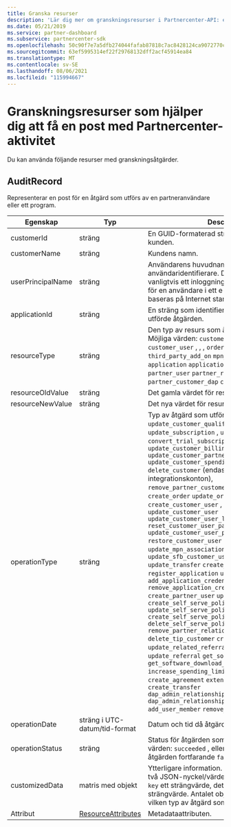 ```yaml
---
title: Granska resurser
description: 'Lär dig mer om granskningsresurser i Partnercenter-API: et, till exempel AuditRecord, som du kan använda för att hämta en post för Partnercenter-aktivitet.'
ms.date: 05/21/2019
ms.service: partner-dashboard
ms.subservice: partnercenter-sdk
ms.openlocfilehash: 50c90f7e7a5dfb274044fafab87818c7ac8428124ca9072770cc5fd9fa3806d5
ms.sourcegitcommit: 63ef5995314ef22f29768132dff2acf45914ea84
ms.translationtype: MT
ms.contentlocale: sv-SE
ms.lasthandoff: 08/06/2021
ms.locfileid: "115994667"
---
```

# <a name="auditing-resources-that-help-you-get-a-record-of-partner-center-activity"></a>Granskningsresurser som hjälper dig att få en post med Partnercenter-aktivitet

Du kan använda följande resurser med granskningsåtgärder.

## <a name="auditrecord"></a>AuditRecord

Representerar en post för en åtgärd som utförs av en partneranvändare eller ett program.

| Egenskap | Typ | Description |
| --- | --- | ---|
| customerId | sträng | En GUID-formaterad sträng som identifierar kunden. |
| customerName | sträng | Kundens namn. |
| userPrincipalName | sträng | Användarens huvudnamn eller användaridentifierare. Den här egenskapen är vanligtvis ett inloggningsnamn i Internetformat för en användare i ett e-postadressformat som baseras på Internet standard RFC 822. |
| applicationId | sträng | En sträng som identifierar programmet som utförde åtgärden. |
| resourceType | sträng | Den typ av resurs som åtgärden åtgärdar. Möjliga värden: `customer` , , , , , , , , , `customer_user` , , , `order` , `subscription` , `license` `third_party_add_on` `mpn_association` `transfer` `application` `application_credential` `partner_user` `partner_relationship` `partner_customer_dap` `customer_directory_role` . |
| resourceOldValue | sträng | Det gamla värdet för resursen. |
| resourceNewValue | sträng | Det nya värdet för resursen. |
| operationType | sträng | Typ av åtgärd som utförs. Möjliga värden: `update_customer_qualification` , , , , , , , , `update_subscription` , `upgrade_subscription` `convert_trial_subscription` `add_customer` `update_customer_billing_profile` `update_customer_partner_contract_company_name` `update_customer_spending_budget` `delete_customer` (endast sandbox-integrationskonton), `remove_partner_customer_relationship` , , , `create_order` `update_order` , , `create_customer_user` , , `delete_customer_user` , `update_customer_user` `update_customer_user_licenses` `reset_customer_user_password` `update_customer_user_principal_name` `restore_customer_user` `create_mpn_association` `update_mpn_association` , `update_sfb_customer_user_licenses` `update_transfer` `create_partner_relationship` `register_application` `unregister_application` `add_application_credential` `remove_application_credential` `create_partner_user` `update_partner_user` , `create_self_serve_policy` `update_self_serve_policy` `create_self_serve_policy` `delete_self_serve_policy` `remove_partner_relationship` `delete_tip_customer` `create_related_referral` `update_related_referral` `create_referral` `update_referral` `get_software_key` `get_software_download_link` `increase_spending_limit` `ready_invoice` `create_agreement` `extend_relationship` `create_transfer` `dap_admin_relationship_approved` `dap_admin_relationship_terminated` `add_user_member` `remove_user_member` . |
| operationDate | sträng i UTC-datum/tid-format | Datum och tid då åtgärden utfördes. |
| operationStatus | sträng | Status för åtgärden som granskas. Möjliga värden: `succeeded` , eller , vilket innebär att åtgärden fortfarande `failed` `progress` pågår. |
| customizedData  | matris med objekt | Ytterligare information. Varje objekt innehåller två JSON-nyckel/värde-par: det första är och `key` ett strängvärde, det andra är `value` och ett strängvärde. Antalet objekt i matrisen beror på vilken typ av åtgärd som utfördes. |
| Attribut | [ResourceAttributes](utility-resources.md#resourceattributes) | Metadataattributen. |
